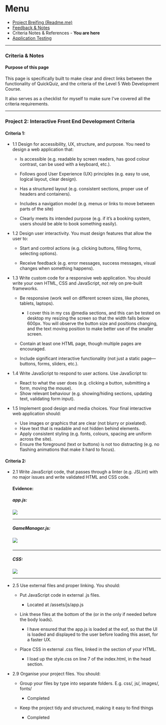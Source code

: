 # Menu

- <a href="/Readme.md">Project Breifing (Readme.me)</a>
- <a href="Feedback_Notes.md">Feedback & Notes</a>
- Criteria Notes & References - <b>You are here</b>
- <a href="Documentation/Testing.md">Application Testing</a>
---

### Criteria & Notes 

#### **Purpose of this page**

This page is specifically built to make clear and direct links between the functionality of QuickQuiz, and the criteria of the Level 5 Web Development Course. 

It also serves as a checklist for myself to make sure I've covered all the criteria requirements.

---

### Project 2: Interactive Front End Development Criteria

#### Criteria 1:

- 1.1 Design for accessibility, UX, structure, and purpose. You need to
design a web application that:
    
    - Is accessible (e.g. readable by screen readers, has good colour contrast, can be used with a keyboard, etc.).
    
    - Follows good User Experience (UX) principles (e.g. easy to use, logical layout, clear design).
    
    - Has a structured layout (e.g. consistent sections, proper use of headers and containers).

    - Includes a navigation model (e.g. menus or links to move between parts of the site)

    - Clearly meets its intended purpose (e.g. if it’s a booking system, users should be able to book something easily).

- 1.2 Design user interactivity. You must design features that allow the user to:

    - Start and control actions (e.g. clicking buttons, filling forms, selecting options).

    - Receive feedback (e.g. error messages, success messages, visual changes when something happens).

- 1.3 Write custom code for a responsive web application. You should
write your own HTML, CSS and JavaScript, not rely on pre-built frameworks.

    - Be responsive (work well on different screen sizes, like phones, tablets, laptops).
        - I cover this in my css @media sections, and this can be tested on desktop my resizing the screen so that the width falls below 600px. You will observe the button size and positions changing, and the text moving position to make better use of the smaller screen.

    - Contain at least one HTML page, though multiple pages are encouraged.
    - Include significant interactive functionality (not just a static page—buttons, forms, sliders, etc.).


- 1.4 Write JavaScript to respond to user actions. Use JavaScript to:

    - React to what the user does (e.g. clicking a button, submitting a form, moving the mouse).
    - Show relevant behaviour (e.g. showing/hiding sections, updating text, validating form input).

- 1.5 Implement good design and media choices. Your final interactive
web application should:

    - Use images or graphics that are clear (not blurry or pixelated).
    - Have text that is readable and not hidden behind elements.
    - Apply consistent styling (e.g. fonts, colours, spacing are uniform across the site).
    - Ensure the foreground (text or buttons) is not too distracting (e.g. no flashing animations that make it hard to focus).



#### Criteria 2:

- 2.1 Write JavaScript code, that passes through a linter (e.g. JSLint) with no major issues and write validated HTML and CSS code.

    #### Evidence:

    ##### app.js:

    <img src="img/screenshots/JSLint-The-JavaScript-Code-Quality-and-Coverage-Tool.png">

    ----

    ##### GameManager.js:

    <img src="img/screenshots/JSLint-GameManager.png">

    #####
    
    ----

    ##### CSS:

    <img src="img/screenshots/W3C-CSS-Validator-results-for-TextArea-CSS-level-3-SVG-.png">

    ---

- 2.5 Use external files and proper linking. You should:

    - Put JavaScript code in external .js files.
        - Located at /assets/js/app.js

    - Link these files at the bottom of the <body> (or in the <head> only if needed before the body loads).
        - I have ensured that the app.js is loaded at the eof, so that the UI is loaded and displayed to the user before loading this asset, for a faster UX.

    - Place CSS in external .css files, linked in the <head> section of your HTML.
        - I load up the style.css on line 7 of the index.html, in the head section.





- 2.9 Organise your project files. You should:

    - Group your files by type into separate folders. E.g. css/, js/, images/, fonts/
        - Completed

    - Keep the project tidy and structured, making it easy to find things
        - Completed